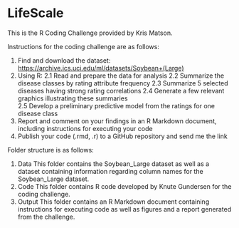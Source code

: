 # LifeScale

This is the R Coding Challenge provided by Kris Matson.

Instructions for the coding challenge are as follows:

1. Find and download the dataset: https://archive.ics.uci.edu/ml/datasets/Soybean+(Large)
2. Using R:
	2.1 Read and prepare the data for analysis
	2.2 Summarize the disease classes by rating attribute frequency
	2.3 Summarize 5 selected diseases having strong rating correlations 
	2.4 Generate a few relevant graphics illustrating these summaries  
	2.5 Develop a preliminary predictive model from the ratings for one disease class
3. Report and comment on your findings in an R Markdown document, including instructions for executing your code 
4. Publish your code (.rmd, .r) to a GitHub repository and send me the link 


Folder structure is as follows:

1. Data
  This folder contains the Soybean_Large dataset as well as a dataset containing information regarding column names for the Soybean_Large dataset.
2. Code
  This folder contains R code developed by Knute Gundersen for the coding challenge.
3. Output
  This folder contains an R Markdown document containing instructions for executing code as well as figures and a report generated from the challenge.
